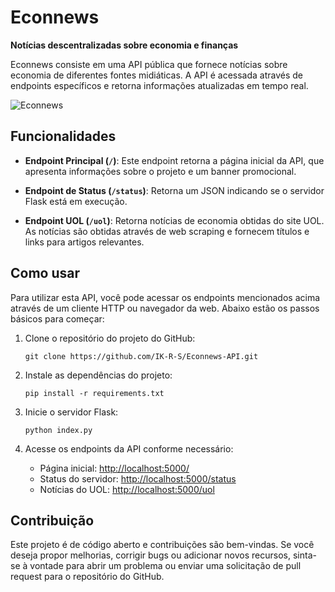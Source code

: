 # Econnews
**Notícias descentralizadas sobre economia e finanças**

Econnews consiste em uma API pública que fornece notícias sobre economia de diferentes fontes midiáticas. A API é acessada através de endpoints específicos e retorna informações atualizadas em tempo real.

![Econnews](https://i.postimg.cc/Yq52PJG8/Econnews.png)

## Funcionalidades

- **Endpoint Principal (`/`)**: Este endpoint retorna a página inicial da API, que apresenta informações sobre o projeto e um banner promocional.

- **Endpoint de Status (`/status`)**: Retorna um JSON indicando se o servidor Flask está em execução.

- **Endpoint UOL (`/uol`)**: Retorna notícias de economia obtidas do site UOL. As notícias são obtidas através de web scraping e fornecem títulos e links para artigos relevantes.

## Como usar

Para utilizar esta API, você pode acessar os endpoints mencionados acima através de um cliente HTTP ou navegador da web. Abaixo estão os passos básicos para começar:

1. Clone o repositório do projeto do GitHub:
   ```
   git clone https://github.com/IK-R-S/Econnews-API.git
   ```

2. Instale as dependências do projeto:
   ```
   pip install -r requirements.txt
   ```

3. Inicie o servidor Flask:
   ```
   python index.py
   ```

4. Acesse os endpoints da API conforme necessário:
   - Página inicial: [http://localhost:5000/](http://localhost:5000/)
   - Status do servidor: [http://localhost:5000/status](http://localhost:5000/status)
   - Notícias do UOL: [http://localhost:5000/uol](http://localhost:5000/uol)

## Contribuição

Este projeto é de código aberto e contribuições são bem-vindas. Se você deseja propor melhorias, corrigir bugs ou adicionar novos recursos, sinta-se à vontade para abrir um problema ou enviar uma solicitação de pull request para o repositório do GitHub.
